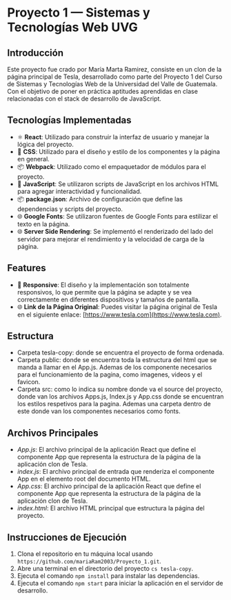 # Proyecto 1 — Sistemas y Tecnologías Web UVG

## Introducción
Este proyecto fue crado por María Marta Ramirez, consiste en un clon de la página principal de Tesla, desarrollado como parte del Proyecto 1 del Curso de Sistemas y Tecnologías Web de la Universidad del Valle de Guatemala. Con el objetivo de poner en práctica aptitudes aprendidas en clase relacionadas con el stack de desarrollo de JavaScript.

## Tecnologías Implementadas
- ⚛ **React**: Utilizado para construir la interfaz de usuario y manejar la lógica del proyecto.
- 💅 **CSS**: Utilizado para el diseño y estilo de los componentes y la página en general.
- 📦 **Webpack**: Utilizado como el empaquetador de módulos para el proyecto.
- 📄 **JavaScript**: Se utilizaron scripts de JavaScript en los archivos HTML para agregar interactividad y funcionalidad.
- 📦 **package.json**: Archivo de configuración que define las dependencias y scripts del proyecto.
- 🌐 **Google Fonts**: Se utilizaron fuentes de Google Fonts para estilizar el texto en la página.
- 🌐 **Server Side Rendering**: Se implementó el renderizado del lado del servidor para mejorar el rendimiento y la velocidad de carga de la página.

## Features
- 📱 **Responsive**: El diseño y la implementación son totalmente responsivos, lo que permite que la página se adapte y se vea correctamente en diferentes dispositivos y tamaños de pantalla.
- 🌐 **Link de la Página Original**: Puedes visitar la página original de Tesla en el siguiente enlace: [https://www.tesla.com](https://www.tesla.com).

## Estructura
- Carpeta tesla-copy: donde se encuentra el proyecto de forma ordenada.
- Carpeta public: donde se encuentra toda la estructura del html que se manda a llamar en el App.js. Ademas de los componente necesarios para el funcionamiento de la pagina, como imagenes, videos y el favicon.
- Carpeta src: como lo indica su nombre donde va el source del proyecto, donde van los archivos Apps.js, Index.js y App.css donde se encuentran los estilos respetivos para la pagina. Ademas una carpeta dentro de este donde van los componentes necesarios como fonts.

## Archivos Principales
- *App.js*: El archivo principal de la aplicación React que define el componente App que representa la estructura de la página de la aplicación clon de Tesla.
- *index.js*: El archivo principal de entrada que renderiza el componente App en el elemento root del documento HTML.
- *App.css*: El archivo principal de la aplicación React que define el componente App que representa la estructura de la página de la aplicación clon de Tesla.
- *index.html*: El archivo HTML principal que estructura la página del proyecto.

## Instrucciones de Ejecución
1. Clona el repositorio en tu máquina local usando `https://github.com/mariaRam2003/Proyecto_1.git`.
2. Abre una terminal en el directorio del proyecto `cs tesla-copy`.
3. Ejecuta el comando `npm install` para instalar las dependencias.
4. Ejecuta el comando `npm start` para iniciar la aplicación en el servidor de desarrollo.
